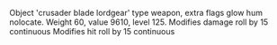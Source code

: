 Object 'crusader blade lordgear' type weapon, extra flags glow hum
nolocate. Weight 60, value 9610, level 125. Modifies damage roll by 15
continuous Modifies hit roll by 15 continuous
